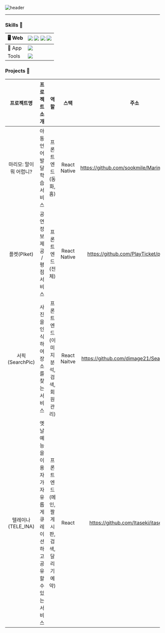 ![header](https://capsule-render.vercel.app/api?type=waving&color=auto&customColorList=4,4,4&height=250&section=header&text=Seryeong's%20github%20❄️&fontSize=70&&fontColor=ffffff)

---

### Skills 🦾
|🖥 Web|<img src="https://img.shields.io/badge/Javascript-F7DF1E?style=flat-square&logo=Javascript&logoColor=white"/> <img src="https://img.shields.io/badge/React-61DAFB?style=flat-square&logo=React&logoColor=white"/> <img src="https://img.shields.io/badge/Typescript-1976d2?style=flat-square&logo=Typescript&logoColor=white"/> <img src="https://img.shields.io/badge/Redux-764abc?style=flat-square&logo=Redux&logoColor=white"/>|
|--|------|
|📱 App|<img src="https://img.shields.io/badge/ReactNative-61DAFB?style=flat-square&logo=React&logoColor=white"/>|
|Tools|<img src="https://img.shields.io/badge/Git-F05032?style=flat-square&logo=Git&logoColor=white"/>|


### Projects 🤸‍
|프로젝트명|프로젝트 소개|역할|스택|주소|
|:-------:|:---------:|:--:|:--:|:--:|
|마리모: 말이 뭐 어렵니?|아동 언어 발달 학습 서비스|프론트엔드(동화, 홈)|React Native|https://github.com/sookmile/Marimo_front_dev|
|플켓(Plket)|공연 정보 제공 / 평점 서비스|프론트엔드(전체)|React Native|https://github.com/PlayTicket/plket_front|
|서픽(SearchPic)|사진을 인식하여 장소를 찾는 서비스|프론트엔드(이미지 분석, 검색, 회원 관리)|React Naitve|https://github.com/dimage21/SearchPic_front|
|텔레이나(TELE_INA)|옛날 예능을 이용자가 자유롭게 큐레이션하고 공유할 수 있는 서비스|프론트엔드(메인, 짤 게시판, 검색, 달리기 예약)|React|https://github.com/Itaseki/itaseki-front|
